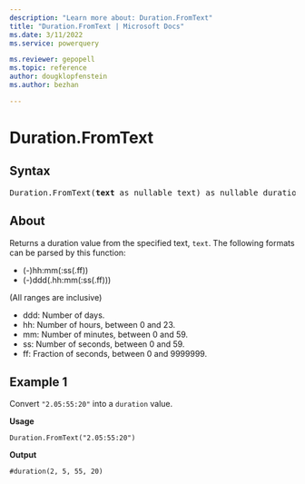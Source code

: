 ```yaml
---
description: "Learn more about: Duration.FromText"
title: "Duration.FromText | Microsoft Docs"
ms.date: 3/11/2022
ms.service: powerquery

ms.reviewer: gepopell
ms.topic: reference
author: dougklopfenstein
ms.author: bezhan

---
```

# Duration.FromText

## Syntax

<pre>
Duration.FromText(<b>text</b> as nullable text) as nullable duration
</pre>
  
## About

Returns a duration value from the specified text, `text`. The following formats can be parsed by this function:

* (-)hh:mm(:ss(.ff))
* (-)ddd(.hh:mm(:ss(.ff)))

(All ranges are inclusive)

* ddd: Number of days.
* hh: Number of hours, between 0 and 23.
* mm: Number of minutes, between 0 and 59.
* ss: Number of seconds, between 0 and 59.
* ff: Fraction of seconds, between 0 and 9999999.

## Example 1

Convert `"2.05:55:20"` into a `duration` value.

**Usage**

```powerquery-m
Duration.FromText("2.05:55:20")
```

**Output**

`#duration(2, 5, 55, 20)`
